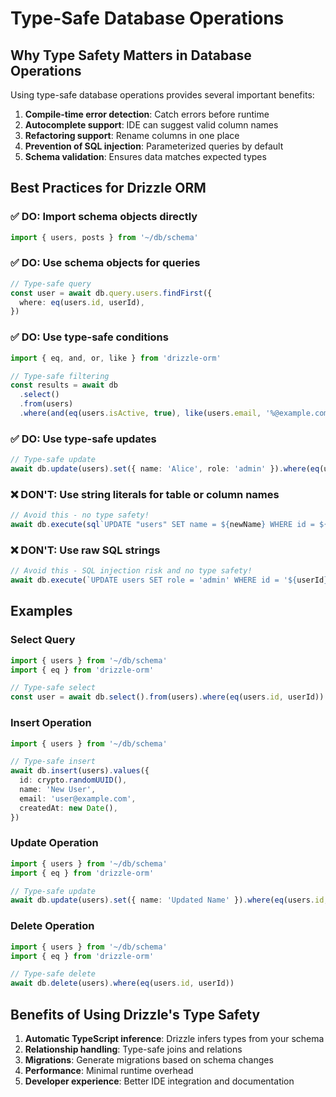 # Type-Safe Database Operations

## Why Type Safety Matters in Database Operations

Using type-safe database operations provides several important benefits:

1. **Compile-time error detection**: Catch errors before runtime
2. **Autocomplete support**: IDE can suggest valid column names
3. **Refactoring support**: Rename columns in one place
4. **Prevention of SQL injection**: Parameterized queries by default
5. **Schema validation**: Ensures data matches expected types

## Best Practices for Drizzle ORM

### ✅ DO: Import schema objects directly

```typescript
import { users, posts } from '~/db/schema'
```

### ✅ DO: Use schema objects for queries

```typescript
// Type-safe query
const user = await db.query.users.findFirst({
  where: eq(users.id, userId),
})
```

### ✅ DO: Use type-safe conditions

```typescript
import { eq, and, or, like } from 'drizzle-orm'

// Type-safe filtering
const results = await db
  .select()
  .from(users)
  .where(and(eq(users.isActive, true), like(users.email, '%@example.com')))
```

### ✅ DO: Use type-safe updates

```typescript
// Type-safe update
await db.update(users).set({ name: 'Alice', role: 'admin' }).where(eq(users.id, userId))
```

### ❌ DON'T: Use string literals for table or column names

```typescript
// Avoid this - no type safety!
await db.execute(sql`UPDATE "users" SET name = ${newName} WHERE id = ${userId}`)
```

### ❌ DON'T: Use raw SQL strings

```typescript
// Avoid this - SQL injection risk and no type safety!
await db.execute(`UPDATE users SET role = 'admin' WHERE id = '${userId}'`)
```

## Examples

### Select Query

```typescript
import { users } from '~/db/schema'
import { eq } from 'drizzle-orm'

// Type-safe select
const user = await db.select().from(users).where(eq(users.id, userId))
```

### Insert Operation

```typescript
import { users } from '~/db/schema'

// Type-safe insert
await db.insert(users).values({
  id: crypto.randomUUID(),
  name: 'New User',
  email: 'user@example.com',
  createdAt: new Date(),
})
```

### Update Operation

```typescript
import { users } from '~/db/schema'
import { eq } from 'drizzle-orm'

// Type-safe update
await db.update(users).set({ name: 'Updated Name' }).where(eq(users.id, userId))
```

### Delete Operation

```typescript
import { users } from '~/db/schema'
import { eq } from 'drizzle-orm'

// Type-safe delete
await db.delete(users).where(eq(users.id, userId))
```

## Benefits of Using Drizzle's Type Safety

1. **Automatic TypeScript inference**: Drizzle infers types from your schema
2. **Relationship handling**: Type-safe joins and relations
3. **Migrations**: Generate migrations based on schema changes
4. **Performance**: Minimal runtime overhead
5. **Developer experience**: Better IDE integration and documentation
